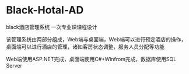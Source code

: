 # Black-Hotal-AD
black酒店管理系统
一次专业课课程设计


该管理系统由两部分组成，Web端与桌面端，Web端可以进行预定酒店的操作，桌面端可以进行酒店的管理，诸如客房状态调整，服务人员分配等功能

Web端使用ASP.NET完成，桌面端使用C#+Winfrom完成，数据库使用SQL Server

